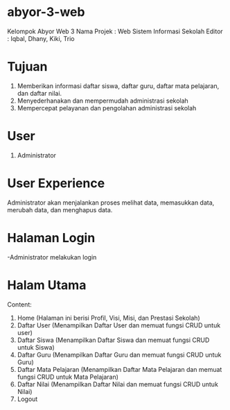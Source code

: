 # abyor-3-web
Kelompok Abyor Web 3
Nama Projek : Web Sistem Informasi Sekolah
Editor : Iqbal, Dhany, Kiki, Trio

# Tujuan
1. Memberikan informasi daftar siswa, daftar guru, daftar mata pelajaran, dan  daftar nilai.
2. Menyederhanakan dan mempermudah administrasi sekolah
3. Mempercepat pelayanan dan pengolahan administrasi sekolah


# User
1. Administrator

# User Experience
Administrator akan menjalankan proses melihat data, memasukkan data, merubah data, dan menghapus data.


# Halaman Login
-Administrator melakukan login

# Halam Utama
Content:
1. Home (Halaman ini berisi Profil, Visi, Misi, dan Prestasi Sekolah)
2. Daftar User (Menampilkan Daftar User dan memuat fungsi CRUD untuk user)
3. Daftar Siswa (Menampilkan Daftar Siswa dan memuat fungsi CRUD untuk Siswa)
4. Daftar Guru (Menampilkan Daftar Guru dan memuat fungsi CRUD untuk Guru)
5. Daftar Mata Pelajaran (Menampilkan Daftar Mata Pelajaran dan memuat fungsi CRUD untuk Mata Pelajaran)
6. Daftar Nilai (Menampilkan Daftar Nilai dan memuat fungsi CRUD untuk Nilai)
7. Logout